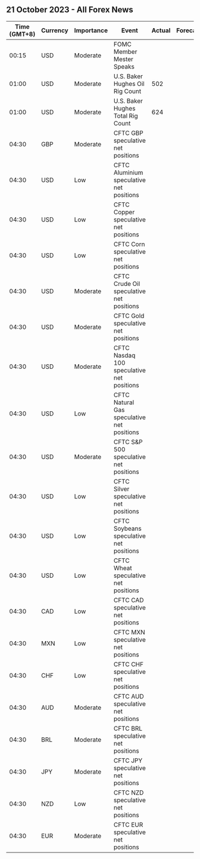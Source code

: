 ## 21 October 2023 - All Forex News

| Time (GMT+8) | Currency | Importance | Event | Actual | Forecast | Previous |
|------|----------|------------|-------|--------|----------|----------|
| 00:15 | USD | Moderate | FOMC Member Mester Speaks |  |  |  |
| 01:00 | USD | Moderate | U.S. Baker Hughes Oil Rig Count | 502 |  | 501 |
| 01:00 | USD | Moderate | U.S. Baker Hughes Total Rig Count | 624 |  | 622 |
| 04:30 | GBP | Moderate | CFTC GBP speculative net positions |  |  | -10.0K |
| 04:30 | USD | Low | CFTC Aluminium speculative net positions |  |  | 5.8K |
| 04:30 | USD | Low | CFTC Copper speculative net positions |  |  | -14.8K |
| 04:30 | USD | Low | CFTC Corn speculative net positions |  |  | -64.8K |
| 04:30 | USD | Moderate | CFTC Crude Oil speculative net positions |  |  | 322.0K |
| 04:30 | USD | Moderate | CFTC Gold speculative net positions |  |  | 71.4K |
| 04:30 | USD | Moderate | CFTC Nasdaq 100 speculative net positions |  |  | 7.8K |
| 04:30 | USD | Low | CFTC Natural Gas speculative net positions |  |  | -50.7K |
| 04:30 | USD | Moderate | CFTC S&P 500 speculative net positions |  |  | -94.4K |
| 04:30 | USD | Low | CFTC Silver speculative net positions |  |  | 12.3K |
| 04:30 | USD | Low | CFTC Soybeans speculative net positions |  |  | 23.4K |
| 04:30 | USD | Low | CFTC Wheat speculative net positions |  |  | -67.7K |
| 04:30 | CAD | Low | CFTC CAD speculative net positions |  |  | -46.5K |
| 04:30 | MXN | Low | CFTC MXN speculative net positions |  |  | 52.2K |
| 04:30 | CHF | Low | CFTC CHF speculative net positions |  |  | -16.1K |
| 04:30 | AUD | Moderate | CFTC AUD speculative net positions |  |  | -76.6K |
| 04:30 | BRL | Moderate | CFTC BRL speculative net positions |  |  | 4.2K |
| 04:30 | JPY | Moderate | CFTC JPY speculative net positions |  |  | -99.5K |
| 04:30 | NZD | Low | CFTC NZD speculative net positions |  |  | -4.1K |
| 04:30 | EUR | Moderate | CFTC EUR speculative net positions |  |  | 75.5K |
